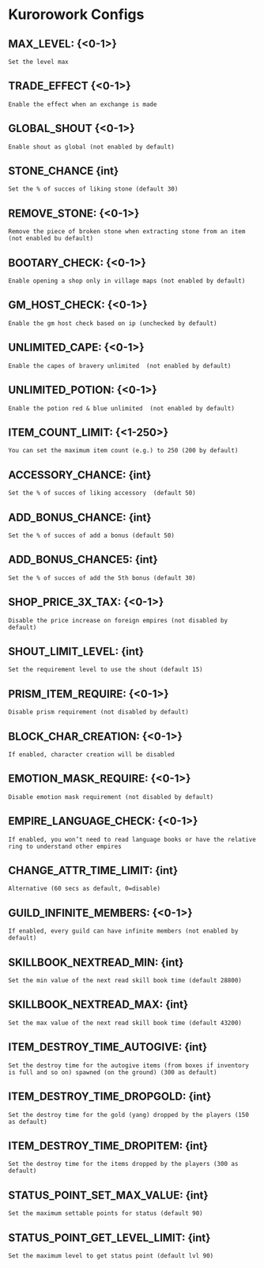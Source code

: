 # Kurorowork Configs
## MAX_LEVEL: {<0-1>}  
``Set the level max  ``
  
## TRADE_EFFECT {<0-1>}  
``Enable the effect when an exchange is made  ``
  
## GLOBAL_SHOUT {<0-1>} 
``Enable shout as global (not enabled by default)  ``
  
## STONE_CHANCE {int}  
``Set the % of succes of liking stone (default 30)  ``
  
## REMOVE_STONE: {<0-1>}  
``Remove the piece of broken stone when extracting stone from an item (not enabled bu default)  ``
  
## BOOTARY_CHECK: {<0-1>}  
``Enable opening a shop only in village maps (not enabled by default)  ``
  
## GM_HOST_CHECK: {<0-1>}  
``Enable the gm host check based on ip (unchecked by default)  ``
  
## UNLIMITED_CAPE: {<0-1>}  
``Enable the capes of bravery unlimited  (not enabled by default)  ``
  
## UNLIMITED_POTION: {<0-1>}  
``Enable the potion red & blue unlimited  (not enabled by default)  ``
  
## ITEM_COUNT_LIMIT: {<1-250>}  
``You can set the maximum item count (e.g.) to 250 (200 by default)  ``
  
## ACCESSORY_CHANCE: {int}  
``Set the % of succes of liking accessory  (default 50)  ``
  
## ADD_BONUS_CHANCE: {int}  
``Set the % of succes of add a bonus (default 50)  ``
  
## ADD_BONUS_CHANCE5: {int}  
``Set the % of succes of add the 5th bonus (default 30)  ``
  
## SHOP_PRICE_3X_TAX: {<0-1>}  
``Disable the price increase on foreign empires (not disabled by default)  ``
  
## SHOUT_LIMIT_LEVEL: {int}  
``Set the requirement level to use the shout (default 15)  ``
  
## PRISM_ITEM_REQUIRE: {<0-1>}  
``Disable prism requirement (not disabled by default)  ``
  
## BLOCK_CHAR_CREATION: {<0-1>}  
``If enabled, character creation will be disabled  ``
  
## EMOTION_MASK_REQUIRE: {<0-1>}  
``Disable emotion mask requirement (not disabled by default)  ``
  
## EMPIRE_LANGUAGE_CHECK: {<0-1>}  
``If enabled, you won’t need to read language books or have the relative ring to understand other empires  ``
  
## CHANGE_ATTR_TIME_LIMIT: {int}  
``Alternative (60 secs as default, 0=disable)  ``
  
## GUILD_INFINITE_MEMBERS: {<0-1>}  
``If enabled, every guild can have infinite members (not enabled by default) `` 
  
## SKILLBOOK_NEXTREAD_MIN: {int}  
``Set the min value of the next read skill book time (default 28800)  ``
  
## SKILLBOOK_NEXTREAD_MAX: {int}  
``Set the max value of the next read skill book time (default 43200)  ``
  
## ITEM_DESTROY_TIME_AUTOGIVE: {int}  
``Set the destroy time for the autogive items (from boxes if inventory is full and so on) spawned (on the ground) (300 as default)  ``
  
## ITEM_DESTROY_TIME_DROPGOLD: {int}   
``Set the destroy time for the gold (yang) dropped by the players (150 as default)  ``
  
## ITEM_DESTROY_TIME_DROPITEM: {int}  
``Set the destroy time for the items dropped by the players (300 as default) ``  
  
## STATUS_POINT_SET_MAX_VALUE: {int}   
``Set the maximum settable points for status (default 90)  ``
  
## STATUS_POINT_GET_LEVEL_LIMIT: {int}    
``Set the maximum level to get status point (default lvl 90)  ``
  
